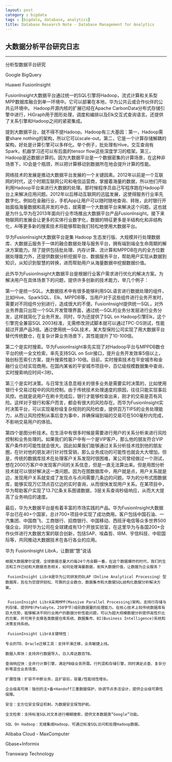 ```yaml
---
layout: post
category : bigdata
tags : [bigdata, database, analytics]
title: Database Research Note - Database Management for Analytics
---
```


## 大数据分析平台研究日志
--------------------------------------------------------

分析型数据平台研究

Google BigQuery


Huawei FusionInsight

FusionInsight大数据平台通过统一的SQL引擎将Hadoop，流式计算和关系型MPP数据库融合到单一环境中。它可以部署在本地，华为公共云或合作伙伴的公共云环境中。 Hadoop开源内核的扩展已经在Apache CarbonData分布式存储引擎中进行，HiGraph用于图形处理，调度和编排以及Elk交互式查询语言。还提供了关系引擎和Hadoop之间的紧密集成。

提到大数据平台，就不得不提Hadoop。Hadoop有三大基因：第一，Hadoop需要share nothing的架构，所以它可以scale-out。第二，它是一个计算存储解耦的架构，好处是计算引擎可以多样化。举个例子，批处理有Hive，交互查询有Spark，机器学习还可以有后面的tensor flow这些深度学习的框架。第三，Hadoop是近数据计算的。因为大数据平台是一个数据密集的计算场景，在这种非场景下，IO会是个瓶颈，所以把计算移动到数据所在地会提升计算的性能。

网络技术的发展是推动大数据平台发展的一个关键因素。2012年以前是一个互联网的时代，这个时期互联网公司和电信运营商，掌握着海量的数据，所以他们开始利用Hadoop平台来进行大数据的处理。那时候程序员自己写程序跑在Hadoop平台上来解决应用问题。2012年以后移动互联网的迅猛发展，这使得服务行业率先数字化。例如在金融行业，手机App让用户可以随时随地查询、转账，此时银行开始面临海量数据和高并发的冲击，就需要一个大数据平台来解决这个问题。这也就是为什么华为在2013年面向行业市场推出大数据平台产品FusionInsight。接下来物联网的发展会让更多的实体行业数字化，数据的特征更多是半结构化和非结构化，AI等更多新的搜索技术将能够帮助我们轻松地使用大数据平台。

华为FusionInsight大数据平台是集 Hadoop 生态发行版、大规模并行处理数据库、大数据云服务于一体的融合数据处理与服务平台，拥有端到端全生命周期的解决方案能力。除了提供包括批处理、内存计算、流计算和MPPDB在内的全方位数据处理能力外，还提供数据分析挖掘平台、数据服务平台，帮助用户实现从数据到知识，从知识到智慧的转换，进而帮助用户从海量数据中挖掘数据价值。

此外华为FusionInsight大数据平台是根据行业客户需求进行优化的解决方案。为解决用户在具体场景下的问题，提供许多创新的技术能力，举几个例子：

第一个是统一SQL。大数据技术中有很多能够利用SQL语言进行数据处理的组件，比如Hive、SparkSQL、Elk、MPPDB等，当用户对于这些组件进行业务开发时，需要对不同组件分别进行，造成很大的不便。FusionInsight提供统一SQL，对外业务界面只出现一个SQL开发管理界面，通过统一SQL的业务分发层进行业务分发，这样就简化了业务开发。同时，华为还提供了SQL on Hadoop引擎Elk，这个引擎完全兼容SQL 2003标准，无需修改测试脚本就可以通过TPC-DS测试，性能超过开源产品3倍。通过使用统一SQL技术，某大型保险公司实现了用大数据平台替代传统数仓，在复杂计算业务场景下，其性能提升了10-100倍。

第二个是实时搜索。华为FusionInsight率先实现了对Hadoop平台与MPPDB数仓平台的统一全文检索，率先支持SQL on Solr接口，提升业务开发效率5倍以上，独创标签索引方案，提升搜索性能3-10倍。目前，实时搜索技术在平安城市和金融行业已经实现商用。在国内某省的平安城市项目中，百亿级规模数据集中查询，实时搜索响应时间<3秒。

第三个是实时决策。与日常生活息息相关的很多业务是需要实时决策的，比如使用银行卡交易过程中的风险控制。由于传统技术处理速度的原因，往往只能实现事后风控。也就是说用户在刷卡完成后，银行才能够检查出来，刚才的交易是否有风险。这样对于银行和客户而言，都会有很大的风险存在。而华为FusionInsight实时决策平台，可以实现毫秒级复杂规则的风险检查，提供百万TIPS的业务处理能力，从而让风险控制从事后变为事中，并确保端到端的交易可在500毫秒内完成，不影响交易用户的体验。

第四个是图分析技术。在生活中有很多时候是需要进行用户的关系分析来进行风险控制和业务处理的。如果我们的客户中有一个是VIP客户，那么他的朋友符合VIP客户条件的可能性就会很大。因此如果我们能够通过关系分析技术找到他的朋友圈，在针对他的朋友进行针对性营销，那么业务成功的可能性也就会大大增加。但是，传统的数据库技术在处理客户关系发现时很困难，某公司曾经做过一个测试，想在2000万客户中发现客户间的关系信息，但是一直无法算出来。但是用图分析技术就可以很好解决这一类问题。因为在图数据库中，用户就是点，用户关系就是边，发现用户关系就变成了发现点与点间需要几条边的问题。华为的分布式图数据库，能够实现万亿顶点百亿边的实时查询，从而很快发现用户关系。在某项目中，华为帮助客户实现了13.7亿条关系图谱数据，3层关系查询秒级响应，从而大大提高了业务响应的速度。

最后，华为大数据平台是有着丰富的市场实践的产品。华为FusionInsight大数据平台已在40+个国家，总计700+项目中实现了成功商用。客户包括中国石油、一汽集团、中国商飞、工商银行、招商银行、中国移动、西班牙电信等众多世界500强企业。同时华为公司在全球建成有13个开放实验室，在这里华为与各国200+合作伙伴进行大数据方案的联合创新，包括SAP、埃森哲、IBM、宇信科技、中软国际等，共同推动大数据技术在各行各业的应用。


华为 FusionInsight LibrA，让数据“慧”说话  
 
    根据大数据摩尔定理，全球数据总量大约每24个月会翻一番，在这个数据爆炸的时代，我们的生活和工作已经和大数据息息相关，如何处理海量数据，发挥大数据价值，让数据为企业服务？  
    
     FusionInsight LibrA是华为公司研发的OLAP（Online Analytical Processing）型数据库，旨在为您提供轻松、可靠的企业数仓、数据集市和大数据SQL结构化数据分析解决方案。
 
 
     FusionInsight LibrA采用MPP(Massive Parallel Processing)架构，支持行存储与列存储，提供PB(Petabyte，250字节)级别数据量的处理能力。在核心技术上较传统数据库有巨大优势，能够解决不同行业用户的数据分析性能问题，可以为超大规模数据分析提供高性价比的方案，并可用于支撑各类数据仓库系统、数据集市、BI(Business Intelligence)系统和决策支持系统。

     FusionInsight LibrA关键特性：
 
	专业的TD、Oracle迁移工具：支持平滑迁移，业务敏捷上线。

	数据入库快：支持并行数据导入，日入库达数百TB。

	查询响应快：全并行计算引擎，满足PB级业务所需。行列混和存储引擎，同时满足点查、复杂分析等混合业务场景。

	扩展性强：扩容不中断业务，且扩容后，容量/性能线性增长。

	企业级高可用：独创的主+备+Handoff三重数据保护，协调节点多活设计，提供企业级可靠性保障。

	安全：全方位安全保证机制，为数据安全保驾护航。

	全文检索：支持标准SQL对文本进行模糊搜索，提供文本数据类“Google”功能。

	SQL On Hadoop：无缝集成Hadoop，可通过标准SQL访问和处理Hadoop数据。

	


Alibaba Cloud - MaxComputer

Gbase+Informix

Transwarp Technology